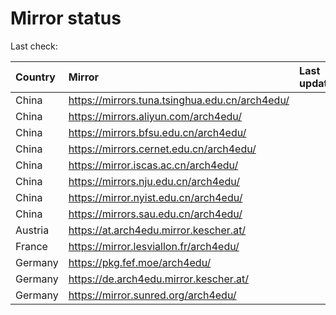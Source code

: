 <script src="./time.js"></script>
# Mirror status
Last check: <script type="text/javascript">localize(1738830476.997705);</script>

|Country|Mirror|Last update|
|:------|:-----|:----------|
|China|https://mirrors.tuna.tsinghua.edu.cn/arch4edu/|<script type="text/javascript">localize(1738780839);</script>|
|China|https://mirrors.aliyun.com/arch4edu/|<script type="text/javascript">localize(1738780839);</script>|
|China|https://mirrors.bfsu.edu.cn/arch4edu/|<script type="text/javascript">localize(1738780839);</script>|
|China|https://mirrors.cernet.edu.cn/arch4edu/|<script type="text/javascript">localize(1738780839);</script>|
|China|https://mirror.iscas.ac.cn/arch4edu/|<script type="text/javascript">localize(1738737666);</script>|
|China|https://mirrors.nju.edu.cn/arch4edu/|<script type="text/javascript">localize(1738737666);</script>|
|China|https://mirror.nyist.edu.cn/arch4edu/|<script type="text/javascript">localize(1738780839);</script>|
|China|https://mirrors.sau.edu.cn/arch4edu/|<script type="text/javascript">localize(1731653531);</script>|
|Austria|https://at.arch4edu.mirror.kescher.at/|<script type="text/javascript">localize(1738780839);</script>|
|France|https://mirror.lesviallon.fr/arch4edu/|<script type="text/javascript">localize(1738780839);</script>|
|Germany|https://pkg.fef.moe/arch4edu/|<script type="text/javascript">localize(1738780839);</script>|
|Germany|https://de.arch4edu.mirror.kescher.at/|<script type="text/javascript">localize(1738780839);</script>|
|Germany|https://mirror.sunred.org/arch4edu/|<script type="text/javascript">localize(1738780839);</script>|

<script src="./tablefilter/tablefilter.js"></script>
<script src="./table.js"></script>